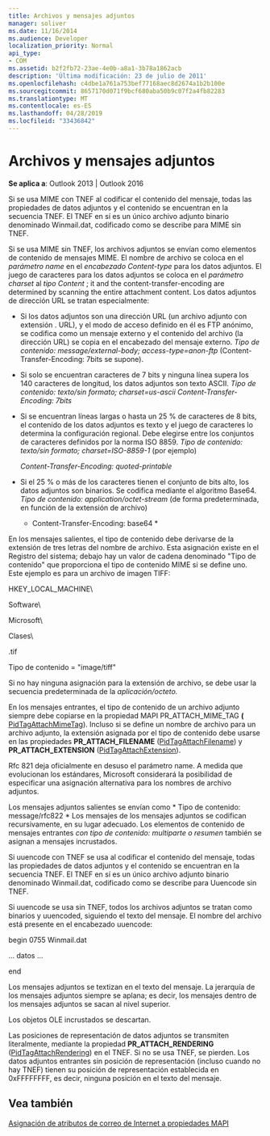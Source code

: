 ```yaml
---
title: Archivos y mensajes adjuntos
manager: soliver
ms.date: 11/16/2014
ms.audience: Developer
localization_priority: Normal
api_type:
- COM
ms.assetid: b2f2fb72-23ae-4e0b-a8a1-3b78a1862acb
description: 'Última modificación: 23 de julio de 2011'
ms.openlocfilehash: c4dbe1a761a753bef77168aec8d2674a1b2b100e
ms.sourcegitcommit: 8657170d071f9bcf680aba50b9c07f2a4fb82283
ms.translationtype: MT
ms.contentlocale: es-ES
ms.lasthandoff: 04/28/2019
ms.locfileid: "33436842"
---
```

# <a name="attached-files-and-messages"></a>Archivos y mensajes adjuntos

  
  
**Se aplica a**: Outlook 2013 | Outlook 2016 
  
Si se usa MIME con TNEF al codificar el contenido del mensaje, todas las propiedades de datos adjuntos y el contenido se encuentran en la secuencia TNEF. El TNEF en sí es un único archivo adjunto binario denominado Winmail.dat, codificado como se describe para MIME sin TNEF. 
  
Si se usa MIME sin TNEF, los archivos adjuntos se envían como elementos de contenido de mensajes MIME. El nombre de archivo se coloca en el  *parámetro name*  en el  *encabezado Content-type*  para los datos adjuntos. El juego de caracteres para los datos adjuntos se coloca en el  *parámetro charset*  al  *tipo Content*  ; it and the content-transfer-encoding are determined by scanning the entire attachment content. Los datos adjuntos de dirección URL se tratan especialmente: 
  
- Si los datos adjuntos son una dirección URL (un archivo adjunto con extensión . URL), y el modo de acceso definido en él es FTP anónimo, se codifica como un mensaje externo y el contenido del archivo (la dirección URL) se copia en el encabezado del mensaje externo. *Tipo de contenido: message/external-body; access-type=anon-ftp*  (Content-Transfer-Encoding: 7bits se supone). 
    
- Si solo se encuentran caracteres de 7 bits y ninguna línea supera los 140 caracteres de longitud, los datos adjuntos son texto ASCII. *Tipo de contenido: texto/sin formato; charset=us-ascii Content-Transfer-Encoding: 7bits* 
    
- Si se encuentran líneas largas o hasta un 25 % de caracteres de 8 bits, el contenido de los datos adjuntos es texto y el juego de caracteres lo determina la configuración regional. Debe elegirse entre los conjuntos de caracteres definidos por la norma ISO 8859. *Tipo de contenido: texto/sin formato; charset=ISO-8859-1*  (por ejemplo) 
    
     *Content-Transfer-Encoding: quoted-printable* 
    
- Si el 25 % o más de los caracteres tienen el conjunto de bits alto, los datos adjuntos son binarios. Se codifica mediante el algoritmo Base64. *Tipo de contenido: application/octet-stream*  (de forma predeterminada, en función de la extensión de archivo) 
    
     * Content-Transfer-Encoding: base64 * 
    
En los mensajes salientes, el tipo de contenido debe derivarse de la extensión de tres letras del nombre de archivo. Esta asignación existe en el Registro del sistema; debajo hay un valor de cadena denominado "Tipo de contenido" que proporciona el tipo de contenido MIME si se define uno. Este ejemplo es para un archivo de imagen TIFF:
  
HKEY_LOCAL_MACHINE\
  
Software\
  
Microsoft\
  
Clases\
  
.tif
  
Tipo de contenido = "image/tiff"
  
Si no hay ninguna asignación para la extensión de archivo, se debe usar la secuencia predeterminada de la *aplicación/octeto.* 
  
En los mensajes entrantes, el tipo de contenido de un archivo adjunto siempre debe copiarse en la propiedad MAPI PR_ATTACH_MIME_TAG **(** [PidTagAttachMimeTag](pidtagattachmimetag-canonical-property.md)). Incluso si se define un nombre de archivo para un archivo adjunto, la extensión asignada por el tipo de contenido debe usarse en las propiedades **PR_ATTACH_FILENAME** ([PidTagAttachFilename](pidtagattachfilename-canonical-property.md)) y **PR_ATTACH_EXTENSION** ([PidTagAttachExtension](pidtagattachextension-canonical-property.md)).
  
Rfc  821 deja oficialmente en desuso el parámetro name. A medida que evolucionan los estándares, Microsoft considerará la posibilidad de especificar una asignación alternativa para los nombres de archivo adjuntos. 
  
Los mensajes adjuntos salientes se envían como * Tipo de contenido: message/rfc822 * Los mensajes de los mensajes adjuntos se codifican recursivamente, en su lugar adecuado. Los elementos de contenido de mensajes entrantes  *con tipo de contenido: multiparte o resumen*  también se asignan a mensajes incrustados. 
  
Si uuencode con TNEF se usa al codificar el contenido del mensaje, todas las propiedades de datos adjuntos y el contenido se encuentran en la secuencia TNEF. El TNEF en sí es un único archivo adjunto binario denominado Winmail.dat, codificado como se describe para Uuencode sin TNEF.
  
Si uuencode se usa sin TNEF, todos los archivos adjuntos se tratan como binarios y uuencoded, siguiendo el texto del mensaje. El nombre del archivo está presente en el encabezado uuencode:
  
 begin 0755 Winmail.dat 
  
 ... datos ... 
  
 end 
  
Los mensajes adjuntos se textizan en el texto del mensaje. La jerarquía de los mensajes adjuntos siempre se aplana; es decir, los mensajes dentro de los mensajes adjuntos se sacan al nivel superior.
  
Los objetos OLE incrustados se descartan.
  
Las posiciones de representación de datos adjuntos se transmiten literalmente, mediante la propiedad **PR_ATTACH_RENDERING** ([PidTagAttachRendering](pidtagattachrendering-canonical-property.md)) en el TNEF. Si no se usa TNEF, se pierden. Los datos adjuntos entrantes sin posición de representación (incluso cuando no hay TNEF) tienen su posición de representación establecida en 0xFFFFFFFF, es decir, ninguna posición en el texto del mensaje.
  
## <a name="see-also"></a>Vea también



[Asignación de atributos de correo de Internet a propiedades MAPI](mapping-of-internet-mail-attributes-to-mapi-properties.md)


